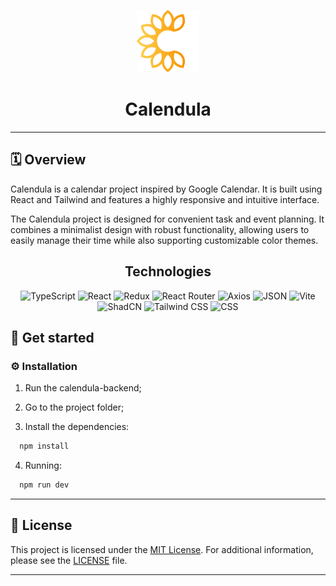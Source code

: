 <p align="center">
    <img src="./public/logo_favicon.png" width="100" />
    <h1 align="center">Calendula</h1>
</p>

<hr>

## 🗓️ Overview

Calendula is a calendar project inspired by Google Calendar. It is built using React and Tailwind and features a highly responsive and intuitive interface.

The Calendula project is designed for convenient task and event planning. It combines a minimalist design with robust functionality, allowing users to easily manage their time while also supporting customizable color themes.

<div align="center">

## Technologies

</div>

<p align="center">
	<img src="https://img.shields.io/badge/TypeScript-3178C6.svg?style=flat&logo=TypeScript&logoColor=white" alt="TypeScript">
	<img src="https://img.shields.io/badge/React-61DAFB.svg?style=flat&logo=React&logoColor=black" alt="React">
<img src="https://img.shields.io/badge/Redux-764ABC.svg?style=flat&logo=Redux&logoColor=white" alt="Redux">
	<img src="https://img.shields.io/badge/React_Router-CA4245.svg?style=flat&logo=React-Router&logoColor=white" alt="React Router">
	<img src="https://img.shields.io/badge/Axios-5A29E4.svg?style=flat&logo=Axios&logoColor=white" alt="Axios">
	<img src="https://img.shields.io/badge/JSON-000000.svg?style=flat&logo=JSON&logoColor=white" alt="JSON">
	<img src="https://img.shields.io/badge/Vite-646CFF.svg?style=flat&logo=Vite&logoColor=white" alt="Vite">
	<img src="https://img.shields.io/badge/Shad/cn-000000.svg?style=flat" alt="ShadCN">
<img src="https://img.shields.io/badge/Tailwind_CSS-06B6D4.svg?style=flat&logo=tailwindcss&logoColor=white" alt="Tailwind CSS">
	<img src="https://img.shields.io/badge/CSS-1572B6.svg?style=flat&logo=CSS3&logoColor=white" alt="CSS">
</p>

## 🚀 Get started

### ⚙️ Installation

1. Run the calendula-backend;

2. Go to the project folder;

3. Install the dependencies:
```sh
  npm install
```

4. Running:
```sh
  npm run dev
```

---

## 📄 License

This project is licensed under the  [MIT License](/LICENSE). For additional information, please see the [LICENSE](https://choosealicense.com/licenses/mit) file.

---
